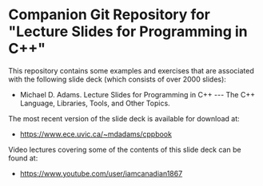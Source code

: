 Companion Git Repository for "Lecture Slides for Programming in C++"
====================================================================

This repository contains some examples and exercises that are associated
with the following slide deck (which consists of over 2000 slides):

  * Michael D. Adams.
    Lecture Slides for Programming in C++ --- The C++ Language, Libraries,
    Tools, and Other Topics.

The most recent version of the slide deck is available for download at:
  * https://www.ece.uvic.ca/~mdadams/cppbook

Video lectures covering some of the contents of this slide deck can be
found at:
  * https://www.youtube.com/user/iamcanadian1867
